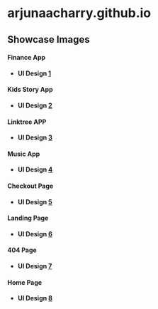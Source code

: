 # arjunaacharry.github.io



## Showcase Images
#### Finance App
- **UI Design [1](https://github.com/arjunaacharry/arjunaacharry.github.io/assets/115148574/12e29817-5ef8-4862-8a1f-da846e8af819)**

#### Kids Story App
- **UI Design [2](https://github.com/arjunaacharry/arjunaacharry.github.io/assets/115148574/0d6f2a04-9c01-412a-b252-702276bf4c2a)**

#### Linktree APP
- **UI Design [3](https://github.com/arjunaacharry/arjunaacharry.github.io/assets/115148574/1c7031de-5f09-4fcc-b7ad-b77a30f6a2b2)**

#### Music App
- **UI Design [4](https://github.com/arjunaacharry/arjunaacharry.github.io/assets/115148574/ee9396d6-67d5-4b05-b4cc-a90677e8a6bd)**

#### Checkout Page
- **UI Design [5](https://github.com/arjunaacharry/arjunaacharry.github.io/assets/115148574/e9e4d78c-59db-410f-9d10-bcd2fc4d8d05)**

#### Landing Page
- **UI Design [6](https://github.com/arjunaacharry/arjunaacharry.github.io/assets/115148574/adc97f12-428a-442f-8643-8d0c0c828f3c)**

#### 404 Page
- **UI Design [7](https://github.com/arjunaacharry/arjunaacharry.github.io/assets/115148574/e3b04a0f-7af3-415f-b4c4-afec33a7a0f9)**

#### Home Page
- **UI Design [8](https://github.com/arjunaacharry/arjunaacharry.github.io/assets/115148574/edb15676-0aca-42ac-9122-8ab60cf5b4ed)**
